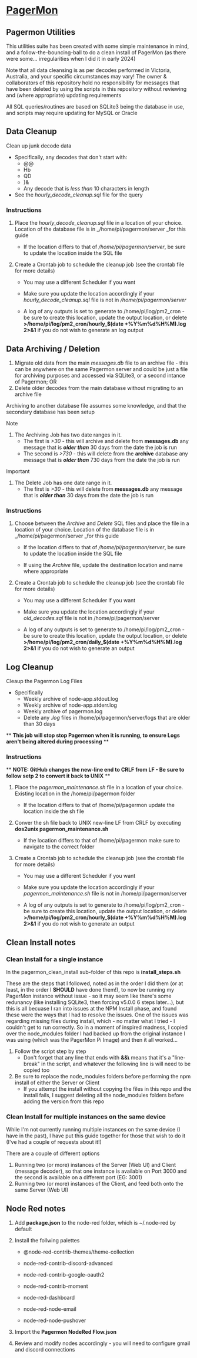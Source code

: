 # [PagerMon]([https://hrng.io/](https://github.com/pagermon/pagermon)https://github.com/pagermon/pagermon)
## Pagermon Utilities

This utilities suite has been created with some simple maintenance in mind, and a follow-the-bouncing-ball to do a clean install of PagerMon (as there were some... irregularities when I did it in early 2024)

Note that all data cleansing is as per decodes performed in Victoria, Australia, and your specific circumstances may vary! The owner & collaborators of this repository hold no responsibility for messages that have been deleted by using the scripts in this repository without reviewing and (where appropriate) updating requirements

All SQL queries/routines are based on SQLite3 being the database in use, and scripts may require updating for MySQL or Oracle

## Data Cleanup
Clean up junk decode data
* Specifically, any decodes that don't start with:
  * @@
  * Hb
  * QD
  * )&
  * Any decode that is _less than_ 10 characters in length
* See the _hourly_decode_cleanup.sql_ file for the query

### Instructions
1. Place the _hourly_decode_cleanup.sql_ file in a location of your choice. Location of the database file is in _/home/pi/pagermon/server _for this guide

    * If the location differs to that of _/home/pi/pagermon/server_, be sure to update the location inside the SQL file

2. Create a Crontab job to schedule the cleanup job (see the crontab file for more details)

    * You may use a different Scheduler if you want
    
    * Make sure you update the location accordingly if your _hourly_decode_cleanup.sql_ file is not in _/home/pi/pagermon/server_
  
    * A log of any outputs is set to generate to /home/pi/log/pm2_cron - be sure to create this location, update the output location, or delete **>/home/pi/log/pm2_cron/hourly_$(date +\%Y\%m\%d\%H\%M).log 2>&1** if you do not wish to generate an log output
  

## Data Archiving / Deletion
1. Migrate old data from the main _messages.db_ file to an archive file - this can be anywhere on the same Pagermon server and could be just a file for archiving purposes and accessed via SQLite3, or a second intance of Pagermon; OR
2. Delete older decodes from the main database without migrating to an archive file
   
Archiving to another database file assumes some knowledge, and that the secondary database has been setup
> [!NOTE]
> 1. The Archiving Job has two date ranges in it. 
>    * The first is _>30_ - this will archive and delete from **messages.db** any message that is _**older than**_ 30 days from the date the job is run
>    * The second is _>730_ - this will delete from the **archive** database any message that is _**older than**_ 730 days from the date the job is run

> [!IMPORTANT]
> 1. The Delete Job has one date range in it. 
>    * The first is _>30_ - this will delete from **messages.db** any message that is _**older than**_ 30 days from the date the job is run


### Instructions
1. Choose between the _Archive_ and _Delete_ SQL files and place the file in a location of your choice. Location of the database file is in _/home/pi/pagermon/server _for this guide

    * If the location differs to that of _/home/pi/pagermon/server_, be sure to update the location inside the SQL file
  
    * If using the _Archive_ file, update the destination location and name where appropriate
  
2. Create a Crontab job to schedule the cleanup job (see the crontab file for more details)
   
    * You may use a different Scheduler if you want
   
    * Make sure you update the location accordingly if your _old_decodes.sql_ file is not in /home/pi/pagermon/server
  
    * A log of any outputs is set to generate to /home/pi/log/pm2_cron - be sure to create this location, update the output location, or delete **>/home/pi/log/pm2_cron/daily_$(date +\%Y\%m\%d\%H\%M).log 2>&1** if you do not wish to generate an output
  

## Log Cleanup
Cleaup the Pagermon Log Files
* Specifically
  * Weekly archive of node-app.stdout.log
  * Weekly archive of node-app.stderr.log
  * Weekly archive of pagermon.log
  * Delete any _.log_ files in /home/pi/pagermon/server/logs that are older than 30 days

** **This job will stop stop Pagermon when it is running, to ensure Logs aren't being altered during processing** **


### Instructions
** **NOTE: GitHub changes the new-line end to CRLF from LF - Be sure to follow setp 2 to convert it back to UNIX** **
1. Place the _pagermon_maintenance.sh_ file in a location of your choice. Existing location in the /home/pi/pagermon folder

    * If the location differs to that of /home/pi/pagermon update the location inside the sh file
  
2. Conver the sh file back to UNIX new-line LF from CRLF by executing **dos2unix pagermon_maintenance.sh** 

    * If the location differs to that of /home/pi/pagermon make sure to navigate to the correct folder
	
3. Create a Crontab job to schedule the cleanup job (see the crontab file for more details)
   
    * You may use a different Scheduler if you want
    
    * Make sure you update the location accordingly if your _pagermon_maintenance.sh_ file is not in /home/pi/pagermon/server
   
    * A log of any outputs is set to generate to /home/pi/log/pm2_cron - be sure to create this location, update the output location, or delete **>/home/pi/log/pm2_cron/hourly_$(date +\%Y\%m\%d\%H\%M).log 2>&1** if you do not wish to generate an output
   

## Clean Install notes
### Clean Install for a single instance
In the pagermon_clean_install sub-folder of this repo is **install_steps.sh**

These are the steps that I followed, noted as in the order I did them (or at least, in the order I **SHOULD** have done them!), to now be running my PagerMon instance without issue - so it may seem like there's some redunancy (like installing SQLite3, then forcing v5.0.0 6 steps later...), but this is all becuase I ran into issues at the NPM Install phase, and found these were the ways that I had to resolve the issues.
One of the issues was regarding missing files during install, which - no matter what I tried - I couldn't get to run correctly. So in a moment of inspired madness, I copied over the node_modules folder I had backed up from the original instance I was using (which was the PagerMon Pi Image) and then it all worked...

1. Follow the script step by step
    * Don't forget that any line that ends with **&&\\** means that it's a "line-break" in the script, and whatever the following line is will need to be copied too
3. Be sure to replace the node_modules folders before performing the npm install of either the Server or Client
    * If you attempt the install without copying the files in this repo and the install fails, I suggest deleting all the node_modules folders before adding the version from this repo

### Clean Install for multiple instances on the same device
While I'm not currently running multiple instances on the same device (I have in the past), I have put this guide together for those that wish to do it (I've had a couple of requests about it!)

There are a couple of different options
1. Running two (or more) instances of the Server (Web UI) and Client (message decoder), so that one instance is available on Port 3000 and the second is available on a different port (EG: 3001)
2. Running two (or more) instances of the Client, and feed both onto the same Server (Web UI)

## Node Red notes
1. Add **package.json** to the node-red folder, which is ~/.node-red by default
2. Install the follwing palettes

	* @node-red-contrib-themes/theme-collection
    
	* node-red-contrib-discord-advanced
    
	* node-red-contrib-google-oauth2
    
	* node-red-contrib-moment
    
	* node-red-dashboard
    
	* node-red-node-email
    
	* node-red-node-pushover

3. Import the **Pagermon NodeRed Flow.json**
4. Review and modify nodes accordingly - you will need to configure gmail and discord connections

